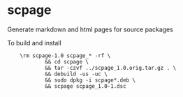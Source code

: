# scpage
Generate markdown and html pages for source packages

To build and install

        \rm scpage-1.0 scpage_* -rf \
                && cd scpage \
                && tar -czvf ../scpage_1.0.orig.tar.gz . \
                && debuild -us -uc \
                && sudo dpkg -i scpage*.deb \
                && scpage scpage_1.0-1.dsc
